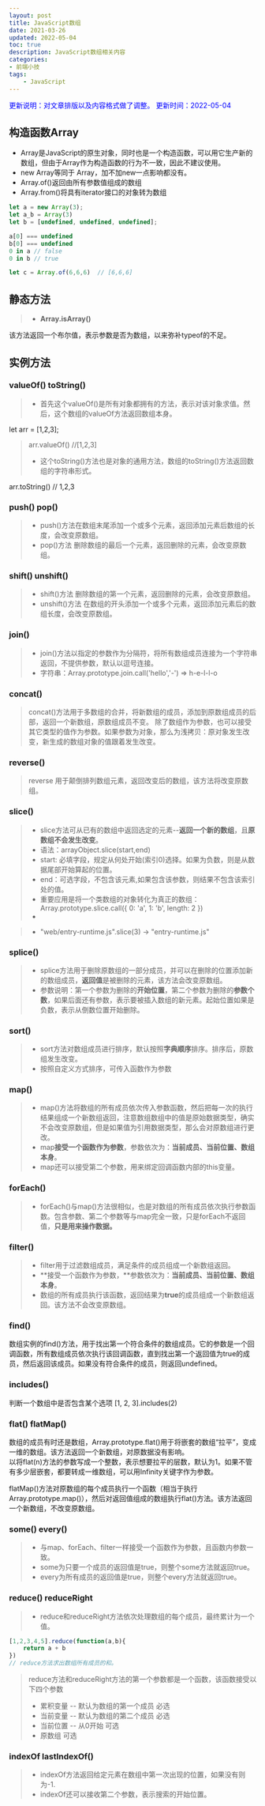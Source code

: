 ```yaml
---
layout: post
title: JavaScript数组
date: 2021-03-26
updated: 2022-05-04
toc: true
description: JavaScript数组相关内容
categories:
- 前端小技
tags: 
    - JavaScript
---
```

<font color=blue>更新说明：对文章排版以及内容格式做了调整。</font>
<font color=blue> 更新时间：2022-05-04</font>

## 构造函数Array
 - Array是JavaScript的原生对象，同时也是一个构造函数，可以用它生产新的数组，但由于Array作为构造函数的行为不一致，因此不建议使用。
 - new Array等同于 Array，加不加new一点影响都没有。
 - Array.of()返回由所有参数值组成的数组
 - Array.from()将具有iterator接口的对象转为数组

```javascript
let a = new Array(3);
let a_b = Array(3)
let b = [undefined, undefined, undefined];

a[0] === undefined
b[0] === undefined
0 in a // false
0 in b // true

let c = Array.of(6,6,6)  // [6,6,6]
```

## 静态方法
> - **Array.isArray()**
> 
该方法返回一个布尔值，表示参数是否为数组，以来弥补typeof的不足。

## 实例方法
### valueOf()  toString()
> - 首先这个valueOf()是所有对象都拥有的方法，表示对该对象求值。然后，这个数组的valueOf方法返回数组本身。
> 
let arr = [1,2,3];
> arr.valueOf() //[1,2,3]
> 
> - 这个toString()方法也是对象的通用方法，数组的toString()方法返回数组的字符串形式。
> 
arr.toString()  // 1,2,3

### push()   pop()
> - push()方法在数组末尾添加一个或多个元素，返回添加元素后数组的长度，会改变原数组。
> - pop()方法 删除数组的最后一个元素，返回删除的元素，会改变原数组。

### shift()  unshift()
> - shift()方法 删除数组的第一个元素，返回删除的元素，会改变原数组。
> - unshift()方法 在数组的开头添加一个或多个元素，返回添加元素后的数组长度，会改变原数组。

### join()
> - join()方法以指定的参数作为分隔符，将所有数组成员连接为一个字符串返回，不提供参数，默认以逗号连接。
> - 字符串：Array.prototype.join.call('hello','-')  =>  h-e-l-l-o

### concat()
> concat()方法用于多数组的合并，将新数组的成员，添加到原数组成员的后部，返回一个新数组，原数组成员不变。
> 除了数组作为参数，也可以接受其它类型的值作为参数。如果参数为对象，那么为浅拷贝：原对象发生改变，新生成的数组对象的值跟着发生改变。

### reverse()
> reverse 用于颠倒排列数组元素，返回改变后的数组，该方法将改变原数组。

### slice()
> - slice方法可从已有的数组中返回选定的元素--**返回一个新的数组**，且**原数组不会发生改变**。
> - 语法：arrayObject.slice(start,end)
> - start: 必填字段，规定从何处开始(索引0)选择。如果为负数，则是从数据尾部开始算起的位置。
> - end：可选字段，不包含该元素,如果包含该参数，则结果不包含该索引处的值。
> - 重要应用是将一个类数组的对象转化为真正的数组：Array.prototype.slice.call({ 0: 'a', 1: 'b', length: 2 })
> - 

> - "web/entry-runtime.js".slice(3)  -> "entry-runtime.js"

### splice()
> - splice方法用于删除原数组的一部分成员，并可以在删除的位置添加新的数组成员，**返回值**是被删除的元素，该方法会改变原数组。
> - 参数说明：第一个参数为删除的**开始位置**，第二个参数为删除的**参数个数**，如果后面还有参数，表示要被插入数组的新元素。起始位置如果是负数，表示从倒数位置开始删除。

### sort()
> - sort方法对数组成员进行排序，默认按照**字典顺序**排序。排序后，原数组发生改变。
> - 按照自定义方式排序，可传入函数作为参数

### map()
> - map()方法将数组的所有成员依次传入参数函数，然后把每一次的执行结果组成一个新数组返回，注意数组数组中的值是原始数据类型，确实不会改变原数组，但是如果值为引用数据类型，那么会对原数组进行更改。
> - map**接受一个函数作为参数**，参数依次为：**当前成员、当前位置、数组本身**。
> - map还可以接受第二个参数，用来绑定回调函数内部的this变量。

### forEach()
> - forEach()与map()方法很相似，也是对数组的所有成员依次执行参数函数。包含参数、第二个参数等与map完全一致，只是forEach不返回值，**只是用来操作数据。**

### filter()
> - filter用于过滤数组成员，满足条件的成员组成一个新数组返回。
> - **接受一个函数作为参数，**参数依次为：**当前成员、当前位置、数组本身**。
> - 数组的所有成员执行该函数，返回结果为**true**的成员组成一个新数组返回。该方法不会改变原数组。

### find()
数组实例的find()方法，用于找出第一个符合条件的数组成员。它的参数是一个回调函数，所有数组成员依次执行该回调函数，直到找出第一个返回值为true的成员，然后返回该成员。如果没有符合条件的成员，则返回undefined。

### includes() 
判断一个数组中是否包含某个选项 [1, 2, 3].includes(2) 

### flat()  flatMap()
数组的成员有时还是数组，Array.prototype.flat()用于将嵌套的数组“拉平”，变成一维的数组。该方法返回一个新数组，对原数据没有影响。  
以将flat(n)方法的参数写成一个整数，表示想要拉平的层数，默认为1。如果不管有多少层嵌套，都要转成一维数组，可以用Infinity关键字作为参数。  

flatMap()方法对原数组的每个成员执行一个函数（相当于执行Array.prototype.map()），然后对返回值组成的数组执行flat()方法。该方法返回一个新数组，不改变原数组。

###  some()  every()
> - 与map、forEach、filter一样接受一个函数作为参数，且函数内参数一致。
> - some为只要一个成员的返回值是true，则整个some方法就返回true。
> - every为所有成员的返回值是true，则整个every方法就返回true。

### reduce()  reduceRight
> - reduce和reduceRight方法依次处理数组的每个成员，最终累计为一个值。

```javascript
[1,2,3,4,5].reduce(function(a,b){
	return a + b
})
// reduce方法求出数组所有成员的和。
```
> reduce方法和reduceRight方法的第一个参数都是一个函数，该函数接受以下四个参数
> - 累积变量 -- 默认为数组的第一个成员   必选
> - 当前变量 -- 默认为数组的第二个成员   必选
> - 当前位置 -- 从0开始				 可选
> - 原数组						 可选

### indexOf   lastIndexOf()
> - indexOf方法返回给定元素在数组中第一次出现的位置，如果没有则为-1.
> - indexOf还可以接收第二个参数，表示搜索的开始位置。
